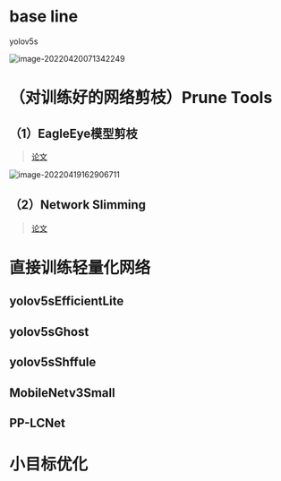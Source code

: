 # base line

yolov5s

![image-20220420071342249](https://raw.githubusercontent.com/yin-qiyu/picbed/master/img/202204200713275.png)





# （对训练好的网络剪枝）Prune Tools

## （1）EagleEye模型剪枝

> [论文](https://arxiv.org/abs/2007.02491)

![image-20220419162906711](https://raw.githubusercontent.com/yin-qiyu/picbed/master/img/202204191629752.png)







## （2）Network Slimming

> [论文](https://openaccess.thecvf.com/content_ICCV_2017/papers/Liu_Learning_Efficient_Convolutional_ICCV_2017_paper.pdf)





# 直接训练轻量化网络

## yolov5sEfficientLite







## yolov5sGhost







## yolov5sShffule





## MobileNetv3Small





## PP-LCNet







# 小目标优化

